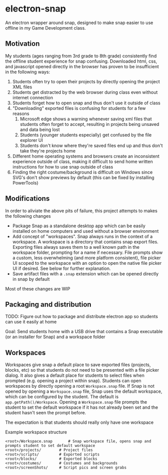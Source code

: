 # electron-snap

An electron wrapper around snap, designed to make snap easier to use offline in my Game Development class.

## Motivation

My students (ages ranging from 3rd grade to 8th grade) consistently find the offline student experience for snap confusing. Downloaded html, css, and javascript opened directly in the browser has proven to be insufficient in the following ways:

1. Students often try to open their projects by directly opening the project XML files
2. Students get distracted by the web browser during class even without internet connection
3. Students forget how to open snap and thus don't use it outside of class
4. "Downloading" exported files is confusing for students for a few reasons
	1. Microsoft edge shows a warning whenever saving xml files that students often forget to accept, resulting in projects being unsaved and data being lost
	2. Students (younger students especially) get confused by the file explorer UI
	3. Students don't know where they're saved files end up and thus don't take they're projects home
5. Different home operating systems and browsers create an inconsistent experience outside of class, making it difficult to send home written instructions for how to use snap outside of class
6. Finding the right costume/background is difficult on Windows since SVG's don't show previews by default (this can be fixed by installing PowerTools)

## Modifications

In order to aliviate the above pits of failure, this project attempts to makes the following changes

- Package Snap as a standalone desktop app which can be easily installed on home computers and used without a browser environment
- Add concept of "workspaces". Snap always runs in the context of a workspace. A workspace is a directory that contains snap export files. Exporting files always saves them to a well known path in the workspace folder, prompting for a name if necessary. File prompts show a custom, less overwhelming (and more platform consistent), file picker UI scoped to the workspace with an option to open the native file picker UI if desired. See below for further explanation.
- Save artifact files with a `.snap` extension which can be opened directly in snap by default

Most of these changes are WIP

## Packaging and distribution

TODO: Figure out how to package and distribute electron app so students can use it easily at home

Goal: Send students home with a USB drive that contains a Snap executable (or an installer for Snap) and a workspace folder

## Workspaces

Workspaces give snap a default place to save exported files (projects, blocks, etc) so that students do not need to be presented with a file picker dialog. It also gives a default place for students to select files when prompted (e.g. opening a project within snap). Students can open workspaces by directly opening a root `Workspace.snap` file. If Snap is not opened by opening a `Workspace.snap` file, Snap uses the default workspace, which can be configured by the student. The default is `app.getPath()/Workspace`. Opening a `Workspace.snap` file prompts the student to set the default workspace if it has not already been set and the student hasn't seen the prompt before.

The expectation is that students should really only have one workspace

Example workspace structure

```
<root>/Workspace.snap		# Snap workspace file, opens snap and prompts student to set default workspace
<root>/projects/ 		# Project files
<root>/scripts/			# Exported scripts
<root>/blocks/			# Exported blocks
<root>/costumes/		# Costumes and backgrounds
<root>/screenShots/		# Script pics and screen grabs
```
